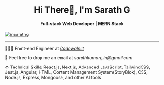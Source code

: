 <!DOCTYPE html>
<html lang="en">
<head>
  <meta charset="UTF-8">
  <meta http-equiv="X-UA-Compatible" content="IE=edge">
  <meta name="viewport" content="width=device-width, initial-scale=1.0">
  
</head>
<body>
  <h1 align="center">Hi There👋, I'm Sarath G</h1>
  <h4 align="center">Full-stack Web Developer | MERN Stack</h4>
  <p style="text-align:left"> <a href="https://twitter.com/insarathg" target="blank"><img src="https://img.shields.io/twitter/follow/insarathg?logo=twitter&style=for-the-badge" alt="insarathg" /></a> </p>
  <hr/>
  
  <p>
    👨🏻‍💻 Front-end Engineer at <a style="font-style:italic; font-weight-700";text-decoration: none;" target="_blank" href="https://www.codewalnut.com/">Codewalnut</a>
  </p>
  <p>
    💌 Feel free to drop me an email at <a style="font-style:italic;text-decoration: none;" target="_blank" href="mailto:sarathkumarg.in@gmail.com">sarathkumarg.in@gmail.com</a>
  </p>
  <p>
    ⚙️ Technical Skills: React.js, Next.js, Advanced JavaScript, TailwindCSS, Jest.js, Angular, HTML, Content Management System(StoryBlok), CSS, Node.js, Express, Mongoose, and other AI tools
  </p>

</body>
</html>

</p>
  
